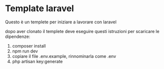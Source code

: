 # Template laravel

Questo è un templete per iniziare a lavorare con laravel

dopo aver clonato il templete deve eseguire questi istruzioni per scaricare le dipendenze:
1. composer install
2. npm run dev
3. copiare il file .env.example, rinnominarla come .env
4. php artisan key:generate